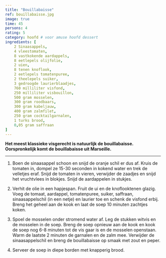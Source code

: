 ```yaml
---
title: "Bouillabaisse"
ref: bouillabaisse.jpg
image: true
time: 45
persons: 4
rating: 5
category: hoofd # voor amuse hoofd dessert
ingredients: [
	2 Sinaasappels,
	4 vleestomaten,
	8 vastkokende aardappels,
	8 eetlepels olijfolie,
	2 uien,
	8 tenen knoflook,
	2 eetlepels tomatenpuree,
	2 theelepels suiker,
	3 gedroogde laurierblaadjes,
	760 milliliter visfond,
	250 milliliter visbouillon,
	500 gram mosselen,
	300 gram roodbaars,
	300 gram kabeljauw,
	400 gram zalmfilet,
	250 gram cocktailgarnalen,
	1 turks brood,
	0,05 gram saffraan
]
---
```


**Het meest klassieke visgerecht is natuurlijk de bouillabaisse. Oorspronkelijk komt de bouillabaisse uit Marseille.**

---

1. Boen de sinaasappel schoon en snijd de oranje schil er dus af. Kruis de tomaten in, dompel ze 15-30 seconden in kokend water en trek de velletjes eraf. Snijd de tomaten in vieren, verwijder de zaadjes en snijd het vruchtvlees in blokjes. Snijd de aardappelen in stukjes.

2. Verhit de olie in een hapjespan. Fruit de ui en de knoflooktenen glazig. Voeg de tomaat, aardappel, tomatenpuree, suiker, saffraan, sinaasappelschil (in een netje) en laurier toe en schenk de visfond erbij. Breng het geheel aan de kook en laat de soep 10 minuten zachtjes koken.

3. Spoel de mosselen onder stromend water af. Leg de stukken witvis en de mosselen in de soep. Breng de soep opnieuw aan de kook en kook de soep nog 6-8 minuten tot de vis gaar is en de mosselen openstaan. Warm de laatste 2 minuten de garnalen en de zalm mee. Verwijder de sinaasappelschil en breng de bouillabaisse op smaak met zout en peper.

4. Serveer de soep in diepe borden met knapperig brood.